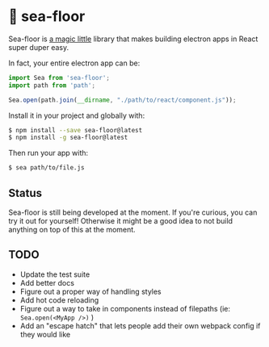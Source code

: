 # 🌊 sea-floor

Sea-floor is [a magic little](https://www.youtube.com/watch?v=GC_mV1IpjWA) library that makes building electron apps in React super duper easy. 

In fact, your entire electron app can be:

``` js 
import Sea from 'sea-floor';
import path from 'path';

Sea.open(path.join(__dirname, "./path/to/react/component.js"));
```

Install it in your project and globally with:
``` sh
$ npm install --save sea-floor@latest
$ npm install -g sea-floor@latest
```

Then run your app with:

``` sh
$ sea path/to/file.js
```

## Status
Sea-floor is still being developed at the moment. If you're curious, you can try it out for yourself! Otherwise it might be a good idea to not build anything on top of this at the moment.  

## TODO 
- Update the test suite
- Add better docs
- Figure out a proper way of handling styles
- Add hot code reloading
- Figure out a way to take in components instead of filepaths (ie: `Sea.open(<MyApp />)` )
- Add an "escape hatch" that lets people add their own webpack config if they would like
